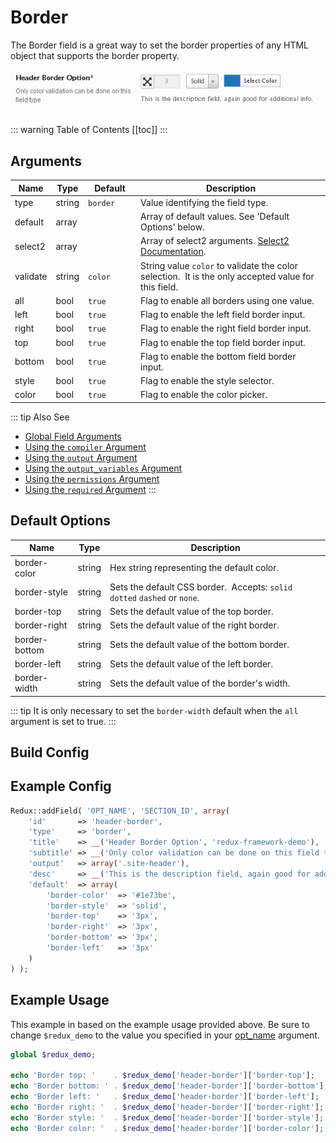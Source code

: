 # Border

The Border field is a great way to set the border properties of any HTML object that supports the border property.

<span style="display:block;text-align:center">![](./img/border.png)</span>

::: warning Table of Contents
[[toc]]
:::

## Arguments
|Name|Type|<div style="width:70px;">Default</div>|Description|
|--- |--- |--- |--- |
|type|string|`border`|Value identifying the field type.|
|default|array||Array of default values. See 'Default Options' below.|
|select2|array||Array of select2 arguments. [Select2 Documentation](https://select2.org/configuration/options-api).|
|validate|string|`color`|String value `color` to validate the color selection.  It is the only accepted value for this field.|
|all|bool|`true`|Flag to enable all borders using one value.|
|left|bool|`true`|Flag to enable the left field border input.|
|right|bool|`true`|Flag to enable the right field border input.|
|top|bool|`true`|Flag to enable the top field border input.|
|bottom|bool|`true`|Flag to enable the bottom field border input.|
|style|bool|`true`|Flag to enable the style selector.|
|color|bool|`true`|Flag to enable the color picker.|

::: tip Also See
- [Global Field Arguments](../configuration/fields/arguments.md)
- [Using the `compiler` Argument](../configuration/fields/compiler.md)
- [Using the `output` Argument](../configuration/fields/output.html)
- [Using the `output_variables` Argument](../configuration/fields/output-variables.md)
- [Using the `permissions` Argument](../configuration/fields/permissions.md)
- [Using the `required` Argument](../configuration/fields/required.md)
:::

## Default Options
|Name|Type|Description|
|--- |--- |--- |
|border-color|string|Hex string representing the default color.|
|border-style|string|Sets the default CSS border.  Accepts: `solid` `dotted` `dashed` or `none`.|
|border-top|string|Sets the default value of the top border.|
|border-right|string|Sets the default value of the right border.|
|border-bottom|string|Sets the default value of the bottom border.|
|border-left|string|Sets the default value of the left border.|
|border-width|string|Sets the default value of the border's width.|

::: tip 
It is only necessary to set the `border-width` default when the `all` argument is set to true.
::: 

## Build Config
<script>
import builder from './border.json';
export default {
    data () {
        return {
            builder: builder,
            defaults: {}
        };
    }
}
</script>
<builder :builder_json="builder" :builder_defaults="defaults" />



## Example Config
```php
Redux::addField( 'OPT_NAME', 'SECTION_ID', array(
    'id'       => 'header-border',
    'type'     => 'border',
    'title'    => __('Header Border Option', 'redux-framework-demo'),
    'subtitle' => __('Only color validation can be done on this field type', 'redux-framework-demo'),
    'output'   => array('.site-header'),
    'desc'     => __('This is the description field, again good for additional info.', 'redux-framework-demo'),
    'default'  => array(
        'border-color'  => '#1e73be', 
        'border-style'  => 'solid', 
        'border-top'    => '3px', 
        'border-right'  => '3px', 
        'border-bottom' => '3px', 
        'border-left'   => '3px'
    )
) );
```

## Example Usage
This example in based on the example usage provided above. Be sure to change `$redux_demo` to the value you specified in your [opt_name](../configuration/global_arguments.md#opt_name) argument.

```php
global $redux_demo;

echo 'Border top: '    . $redux_demo['header-border']['border-top'];
echo 'Border bottom: ' . $redux_demo['header-border']['border-bottom'];
echo 'Border left: '   . $redux_demo['header-border']['border-left'];
echo 'Border right: '  . $redux_demo['header-border']['border-right'];
echo 'Border style: '  . $redux_demo['header-border']['border-style'];
echo 'Border color: '  . $redux_demo['header-border']['border-color'];
```

